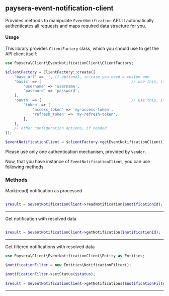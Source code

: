 
## paysera-event-notification-client

Provides methods to manipulate `EventNotification` API.
It automatically authenticates all requests and maps required data structure for you.

#### Usage

This library provides `ClientFactory` class, which you should use to get the API client itself:

```php
use Paysera\Client\EventNotificationClient\ClientFactory;

$clientFactory = ClientFactory::create([
    'base_url' => '', // optional, in case you need a custom one.
    'basic' => [                                        // use this, it API requires Basic authentication.
        'username' => 'username',
        'password' => 'password',
    ],
    'oauth' => [                                        // use this, it API requires OAuth v2 authentication.
        'token' => [
            'access_token' => 'my-access-token',
            'refresh_token' => 'my-refresh-token',
        ],
    ],
    // other configuration options, if needed
]);

$eventNotificationClient = $clientFactory->getEventNotificationClient();
```

Please use only one authentication mechanism, provided by `Vendor`.

Now, that you have instance of `EventNotificationClient`, you can use following methods
### Methods

    
Mark(read) notification as processed


```php

$result = $eventNotificationClient->readNotification($notificationId);
```
---


Get notification with resolved data


```php

$result = $eventNotificationClient->getNotification($notificationId);
```
---


Get filtered notifications with resolved data


```php
use Paysera\Client\EventNotificationClient\Entity as Entities;

$notificationFilter = new Entities\NotificationFilter();

$notificationFilter->setStatus($status);
    
$result = $eventNotificationClient->getNotifications($notificationFilter);
```
---

